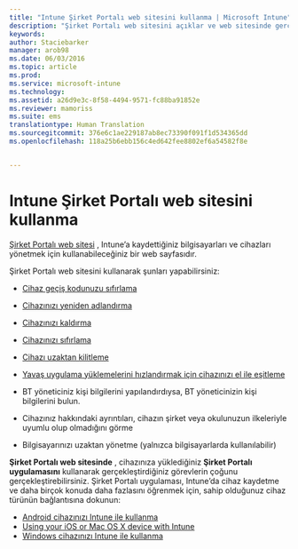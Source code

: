 ```yaml
---
title: "Intune Şirket Portalı web sitesini kullanma | Microsoft Intune"
description: "Şirket Portalı web sitesini açıklar ve web sitesinde gerçekleştirebileceğiniz görevlerin adımlarını içeren bağlantılar sağlar."
keywords: 
author: Staciebarker
manager: arob98
ms.date: 06/03/2016
ms.topic: article
ms.prod: 
ms.service: microsoft-intune
ms.technology: 
ms.assetid: a26d9e3c-8f58-4494-9571-fc88ba91852e
ms.reviewer: mamoriss
ms.suite: ems
translationtype: Human Translation
ms.sourcegitcommit: 376e6c1ae229187ab8ec73390f091f1d534365dd
ms.openlocfilehash: 118a25b6ebb156c4ed642fee8802ef6a54582f8e


---
```


# Intune Şirket Portalı web sitesini kullanma
[Şirket Portalı web sitesi](http://portal.manage.microsoft.com) , Intune’a kaydettiğiniz bilgisayarları ve cihazları yönetmek için kullanabileceğiniz bir web sayfasıdır.

Şirket Portalı web sitesini kullanarak şunları yapabilirsiniz:

-   [Cihaz geçiş kodunuzu sıfırlama](reset-your-passcode-cpwebsite.md)

-   [Cihazınızı yeniden adlandırma](rename-your-device-cpwebsite.md)

-   [Cihazınızı kaldırma](remove-your-device-cpwebsite.md)

-   [Cihazınızı sıfırlama](reset-your-device-cpwebsite.md)

-   [Cihazı uzaktan kilitleme](remote-lock-your-device-cpwebsite.md)

-   [Yavaş uygulama yüklemelerini hızlandırmak için cihazınızı el ile eşitleme](sync-your-device-manually-cpwebsite.md)

-   BT yöneticiniz kişi bilgilerini yapılandırdıysa, BT yöneticinizin kişi bilgilerini bulun. 

-   Cihazınız hakkındaki ayrıntıları, cihazın şirket veya okulunuzun ilkeleriyle uyumlu olup olmadığını görme

-   Bilgisayarınızı uzaktan yönetme (yalnızca bilgisayarlarda kullanılabilir)

**Şirket Portalı web sitesinde** , cihazınıza yüklediğiniz **Şirket Portalı uygulamasını** kullanarak gerçekleştirdiğiniz görevlerin çoğunu gerçekleştirebilirsiniz. Şirket Portalı uygulaması, Intune’da cihaz kaydetme ve daha birçok konuda daha fazlasını öğrenmek için, sahip olduğunuz cihaz türünün bağlantısına dokunun:

- [Android cihazınızı Intune ile kullanma](using-your-android-device-with-intune.md)
- [Using your iOS or Mac OS X device with Intune](using-your-ios-or-mac-os-x-device-with-intune.md)
- [Windows cihazınızı Intune ile kullanma](using-your-windows-device-with-intune.md)



<!--HONumber=Jul16_HO3-->


